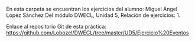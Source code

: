 En esta carpeta se encuentran los ejercicios del alumno: Miguel Ángel López Sánchez
Del módulo DWECL, Unidad 5, Relación de ejercicios: 1.

Enlace al repositorio Git de esta práctica:
https://github.com/Lobozel/DWECL/tree/master/UD5/Ejercicio%20Eventos